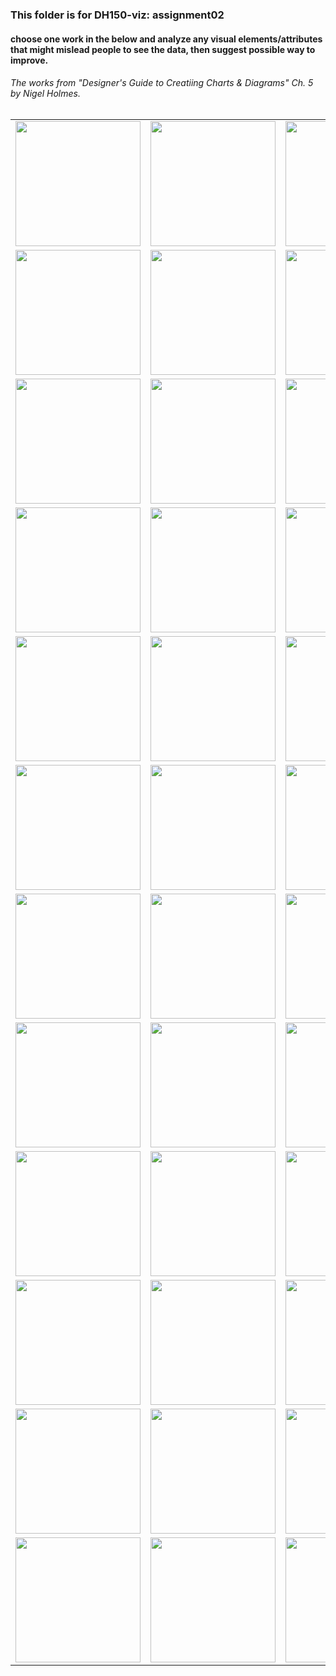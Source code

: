 ### This folder is for DH150-viz: assignment02

#### choose one work in the below and analyze any visual elements/attributes that might mislead people to see the data, then suggest possible way to improve.

###### The works from "Designer's Guide to Creatiing Charts & Diagrams" Ch. 5 by Nigel Holmes.

<table>
  <tr>
    <td> <img src="https://ux-ui-design-lab.github.io/DH150-viz/images/assignment02/01.jpg" width="200px"> </td>
    <td> <img src="https://ux-ui-design-lab.github.io/DH150-viz/images/assignment02/02.jpg" width="200px"> </td>
    <td> <img src="https://ux-ui-design-lab.github.io/DH150-viz/images/assignment02/03.jpg" width="200px"> </td>
    <td> <img src="https://ux-ui-design-lab.github.io/DH150-viz/images/assignment02/04.jpg" width="200px"> </td>
    <td> <img src="https://ux-ui-design-lab.github.io/DH150-viz/images/assignment02/05.jpg" width="200px"> </td>
   </tr>
  <tr>
    <td> <img src="https://ux-ui-design-lab.github.io/DH150-viz/images/assignment02/06.jpg" width="200px"> </td>
    <td> <img src="https://ux-ui-design-lab.github.io/DH150-viz/images/assignment02/07.jpg" width="200px"> </td>
    <td> <img src="https://ux-ui-design-lab.github.io/DH150-viz/images/assignment02/08.jpg" width="200px"> </td>
    <td> <img src="https://ux-ui-design-lab.github.io/DH150-viz/images/assignment02/09.jpg" width="200px"> </td>
    <td> <img src="https://ux-ui-design-lab.github.io/DH150-viz/images/assignment02/10.jpg" width="200px"> </td>
   </tr> 
   <tr>
    <td> <img src="https://ux-ui-design-lab.github.io/DH150-viz/images/assignment02/11.jpg" width="200px"> </td>
    <td> <img src="https://ux-ui-design-lab.github.io/DH150-viz/images/assignment02/12.jpg" width="200px"> </td>
    <td> <img src="https://ux-ui-design-lab.github.io/DH150-viz/images/assignment02/13.jpg" width="200px"> </td>
    <td> <img src="https://ux-ui-design-lab.github.io/DH150-viz/images/assignment02/14.jpg" width="200px"> </td>
    <td> <img src="https://ux-ui-design-lab.github.io/DH150-viz/images/assignment02/15.jpg" width="200px"> </td>
   </tr>
   <tr>
    <td> <img src="https://ux-ui-design-lab.github.io/DH150-viz/images/assignment02/16.jpg" width="200px"> </td>
    <td> <img src="https://ux-ui-design-lab.github.io/DH150-viz/images/assignment02/17.jpg" width="200px"> </td>
    <td> <img src="https://ux-ui-design-lab.github.io/DH150-viz/images/assignment02/18.jpg" width="200px"> </td>
    <td> <img src="https://ux-ui-design-lab.github.io/DH150-viz/images/assignment02/19.jpg" width="200px"> </td>
    <td> <img src="https://ux-ui-design-lab.github.io/DH150-viz/images/assignment02/20.jpg" width="200px"> </td>
   </tr>
     <tr>
    <td> <img src="https://ux-ui-design-lab.github.io/DH150-viz/images/assignment02/21.jpg" width="200px"> </td>
    <td> <img src="https://ux-ui-design-lab.github.io/DH150-viz/images/assignment02/22.jpg" width="200px"> </td>
    <td> <img src="https://ux-ui-design-lab.github.io/DH150-viz/images/assignment02/23.jpg" width="200px"> </td>
    <td> <img src="https://ux-ui-design-lab.github.io/DH150-viz/images/assignment02/24.jpg" width="200px"> </td>
    <td> <img src="https://ux-ui-design-lab.github.io/DH150-viz/images/assignment02/25.jpg" width="200px"> </td>
   </tr>
   <tr>
    <td> <img src="https://ux-ui-design-lab.github.io/DH150-viz/images/assignment02/26.jpg" width="200px"> </td>
    <td> <img src="https://ux-ui-design-lab.github.io/DH150-viz/images/assignment02/27.jpg" width="200px"> </td>
    <td> <img src="https://ux-ui-design-lab.github.io/DH150-viz/images/assignment02/28.jpg" width="200px"> </td>
    <td> <img src="https://ux-ui-design-lab.github.io/DH150-viz/images/assignment02/29.jpg" width="200px"> </td>
    <td> <img src="https://ux-ui-design-lab.github.io/DH150-viz/images/assignment02/30.jpg" width="200px"> </td>
   </tr>
     <tr>
    <td> <img src="https://ux-ui-design-lab.github.io/DH150-viz/images/assignment02/31.jpg" width="200px"> </td>
    <td> <img src="https://ux-ui-design-lab.github.io/DH150-viz/images/assignment02/32.jpg" width="200px"> </td>
    <td> <img src="https://ux-ui-design-lab.github.io/DH150-viz/images/assignment02/33.jpg" width="200px"> </td>
    <td> <img src="https://ux-ui-design-lab.github.io/DH150-viz/images/assignment02/34.jpg" width="200px"> </td>
    <td> <img src="https://ux-ui-design-lab.github.io/DH150-viz/images/assignment02/35.jpg" width="200px"> </td>
   </tr>
   <tr>
    <td> <img src="https://ux-ui-design-lab.github.io/DH150-viz/images/assignment02/36.jpg" width="200px"> </td>
    <td> <img src="https://ux-ui-design-lab.github.io/DH150-viz/images/assignment02/37.jpg" width="200px"> </td>
    <td> <img src="https://ux-ui-design-lab.github.io/DH150-viz/images/assignment02/38.jpg" width="200px"> </td>
    <td> <img src="https://ux-ui-design-lab.github.io/DH150-viz/images/assignment02/39.jpg" width="200px"> </td>
    <td> <img src="https://ux-ui-design-lab.github.io/DH150-viz/images/assignment02/40.jpg" width="200px"> </td>
   </tr>
       <tr>
    <td> <img src="https://ux-ui-design-lab.github.io/DH150-viz/images/assignment02/41.jpg" width="200px"> </td>
    <td> <img src="https://ux-ui-design-lab.github.io/DH150-viz/images/assignment02/42.jpg" width="200px"> </td>
    <td> <img src="https://ux-ui-design-lab.github.io/DH150-viz/images/assignment02/43.jpg" width="200px"> </td>
    <td> <img src="https://ux-ui-design-lab.github.io/DH150-viz/images/assignment02/44.jpg" width="200px"> </td>
    <td> <img src="https://ux-ui-design-lab.github.io/DH150-viz/images/assignment02/45.jpg" width="200px"> </td>
   </tr>
   <tr>
    <td> <img src="https://ux-ui-design-lab.github.io/DH150-viz/images/assignment02/46.jpg" width="200px"> </td>
    <td> <img src="https://ux-ui-design-lab.github.io/DH150-viz/images/assignment02/47.jpg" width="200px"> </td>
    <td> <img src="https://ux-ui-design-lab.github.io/DH150-viz/images/assignment02/48.jpg" width="200px"> </td>
    <td> <img src="https://ux-ui-design-lab.github.io/DH150-viz/images/assignment02/49.jpg" width="200px"> </td>
    <td> <img src="https://ux-ui-design-lab.github.io/DH150-viz/images/assignment02/50.jpg" width="200px"> </td>
   </tr>
     <tr>
    <td> <img src="https://ux-ui-design-lab.github.io/DH150-viz/images/assignment02/51.jpg" width="200px"> </td>
    <td> <img src="https://ux-ui-design-lab.github.io/DH150-viz/images/assignment02/52.jpg" width="200px"> </td>
    <td> <img src="https://ux-ui-design-lab.github.io/DH150-viz/images/assignment02/53.jpg" width="200px"> </td>
    <td> <img src="https://ux-ui-design-lab.github.io/DH150-viz/images/assignment02/54.jpg" width="200px"> </td>
    <td> <img src="https://ux-ui-design-lab.github.io/DH150-viz/images/assignment02/55.jpg" width="200px"> </td>
   </tr>
   <tr>
    <td> <img src="https://ux-ui-design-lab.github.io/DH150-viz/images/assignment02/56.jpg" width="200px"> </td>
    <td> <img src="https://ux-ui-design-lab.github.io/DH150-viz/images/assignment02/57.jpg" width="200px"> </td>
    <td> <img src="https://ux-ui-design-lab.github.io/DH150-viz/images/assignment02/58.jpg" width="200px"> </td>
    <td> <img src="https://ux-ui-design-lab.github.io/DH150-viz/images/assignment02/59.jpg" width="200px"> </td>
   </tr>
 </table>
 
